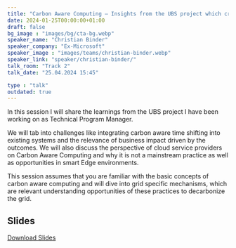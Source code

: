 ```yaml
---
title: "Carbon Aware Computing – Insights from the UBS project which created the GSF Carbon Aware SDK 🇬🇧"
date: 2024-01-25T00:00:00+01:00
draft: false
bg_image : "images/bg/cta-bg.webp"
speaker_name: "Christian Binder"
speaker_company: "Ex-Microsoft"
speaker_image : "images/teams/christian-binder.webp"
speaker_link: "speaker/christian-binder/"
talk_room: "Track 2"
talk_date: "25.04.2024 15:45"

type : "talk"
outdated: true
---
```


In this session I will share the learnings from the UBS project I have been working on as Technical Program Manager. 

We will tab into challenges like integrating carbon aware time shifting into existing systems and the relevance of business impact driven by the outcomes. We will also discuss the perspective of cloud service providers on Carbon Aware Computing and why it is not a mainstream practice as well as opportunities in smart Edge environments. 

This session assumes that you are familiar with the basic concepts of carbon aware computing and will dive into grid specific mechanisms, which are relevant understanding opportunities of these practices to decarbonize the grid.

## Slides

[<i class='tf-ion-android-download'></i> Download Slides](/files/slides/UBS-Carbon-Aware-Computing-Christian-Binder-V1.pdf)